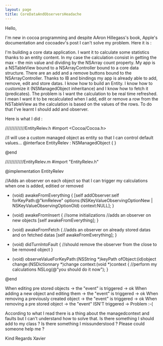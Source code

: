 ```yaml
---
layout: page
title: CoreDataAndObserversHeadache
---
```


Hello,

I'm new in cocoa programming and despite AAron Hillegass's book, Apple's documentation and cocoadev's post I can't solve my problem. Here it is : 

I'm building a core data application. I want it to calculate some statistics thanks to an entity content. In my case the calculation consist in getting the max - the min value and dividing by the NSArray count property. My app is a NSTableView bound to a NSArrayController bound to a core data structure. There are an add and a remove buttons bound to the NSArrayController.
Thanks to IB and bindings my app is already able to add, remove, edit and store datas. I know how to build an Entity. I know how to customize it (NSManagedObject inheritance) and I know how to fetch it (predicates). The problem is I want the calculation to be real time refreshed. I mean I want it to be recalculated when I add, edit or remove a row from the NSTableView as the calculation is based on the values of the rows. To do that I've learnt I should add and observer. 

Here is what I did :

/////////////EntityRelev.h
#import <Cocoa/Cocoa.h>

//I will use a custom managed object as entity so that I can control default values...
@interface EntityRelev : NSManagedObject {
}

@end

////////////EntityRelev.m
#import "EntityRelev.h"

@implementation EntityRelev

//Adds an observer on each object so that I can trigger my calculations when one is added, editied or removed
- (void) awakeFromEverything
{
  [self addObserver:self forKeyPath:@"kmReleve" options:(NSKeyValueObservingOptionNew | NSKeyValueObservingOptionOld) context:NULL];
}

- (void) awakeFromInsert
{
  //some initializations
  //adds an observer on new objects
  [self awakeFromEverything];
}

- (void) awakeFromFetch
{
   //adds an observer on already stored datas and on fetched datas
   [self awakeFromEverything];
}

- (void) didTurnIntoFault
{
  //should remove the observer from the close to be removed object
}

- (void) observeValueForKeyPath:(NSString *)keyPath ofObject:(id)object change:(NSDictionnary *)change context:(void *)context
{
  //perform my calculations
  NSLog(@"you should do it now");
}

@end


When editing pre stored objects -> the "event" is triggered -> ok
When adding a new object and editing them -> the "event" is triggered -> ok
When removing a previously created object -> the "event" is triggered -> ok
When removing a pre stored object -> the "event" ISN'T triggered -> Problem :-(

According to what I read there is a thing about the managedcontext and faults but I can't understand how to solve that. Is there something I should add to my class ? Is there something I missunderstood ?
Please could someone help me ?

Kind Regards
Xavier

